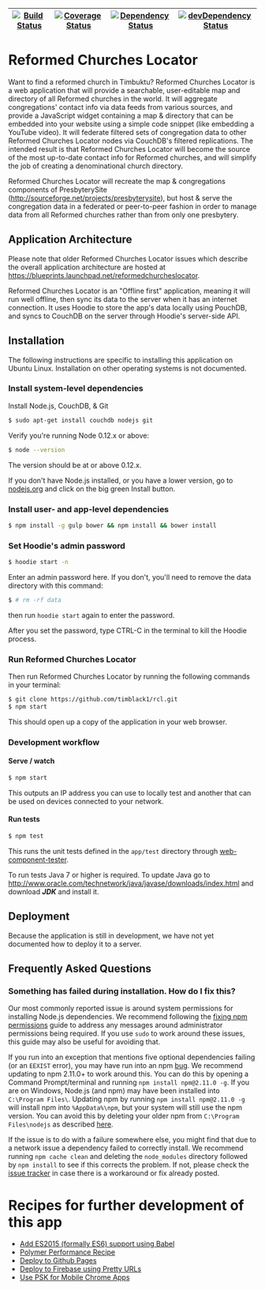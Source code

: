 | [![Build Status](https://travis-ci.org/timblack1/rcl.svg?branch=master)](https://travis-ci.org/timblack1/rcl) | [![Coverage Status](https://coveralls.io/repos/timblack1/rcl/badge.svg?branch=master&service=github)](https://coveralls.io/github/timblack1/rcl?branch=master) | [![Dependency Status](https://david-dm.org/timblack1/rcl.svg)](https://david-dm.org/timblack1/rcl/master) | [![devDependency Status](https://david-dm.org/timblack1/rcl/master/dev-status.svg)](https://david-dm.org/timblack1/rcl/master#info=devDependencies) |
| --- | --- | --- | --- |
# Reformed Churches Locator

Want to find a reformed church in Timbuktu?  Reformed Churches Locator is a web application 
that will provide a searchable, user-editable map and directory of all Reformed churches in 
the world. It will aggregate congregations' contact info via data feeds from various 
sources, and provide a JavaScript widget containing a map & directory that can be embedded 
into your website using a simple code snippet (like embedding a YouTube video). It will 
federate filtered sets of congregation data to other Reformed Churches Locator nodes via 
CouchDB's filtered replications.  The intended result is that Reformed Churches Locator will 
become the source of the most up-to-date contact info for Reformed churches, and will 
simplify the job of creating a denominational church directory.

Reformed Churches Locator will recreate the map & congregations components of PresbyterySite 
(http://sourceforge.net/projects/presbyterysite), but host & serve the congregation data in a 
federated or peer-to-peer fashion in order to manage data from all Reformed churches rather 
than from only one presbytery.

## Application Architecture

Please note that older Reformed Churches Locator issues which describe the overall application 
architecture are hosted at https://blueprints.launchpad.net/reformedchurcheslocator.

Reformed Churches Locator is an "Offline first" application, meaning it will run well offline, 
then sync its data to the server when it has an internet connection.  It uses Hoodie to store
the app's data locally using PouchDB, and syncs to CouchDB on the server through Hoodie's 
server-side API.

## Installation

The following instructions are specific to installing this application on Ubuntu Linux.  Installation
on other operating systems is not documented.

### Install system-level dependencies

Install Node.js, CouchDB, & Git

```bash
$ sudo apt-get install couchdb nodejs git
```

Verify you're running Node 0.12.x or above:

```bash
$ node --version
```

The version should be at or above 0.12.x.

If you don't have Node.js installed, or you have a lower version, go to [nodejs.org](https://nodejs.org)
and click on the big green Install button.

### Install user- and app-level dependencies

```bash
$ npm install -g gulp bower && npm install && bower install
```

### Set Hoodie's admin password

```bash
$ hoodie start -n
```

Enter an admin password here.  If you don't, you'll need to remove the data directory with this command:
```bash
$ # rm -rf data
```
then run `hoodie start` again to enter the password.

After you set the password, type CTRL-C in the terminal to kill the Hoodie process.

### Run Reformed Churches Locator

Then run Reformed Churches Locator by running the following commands in your terminal:

```bash
$ git clone https://github.com/timblack1/rcl.git
$ npm start
```

This should open up a copy of the application in your web browser.

### Development workflow

#### Serve / watch

```bash
$ npm start
```

This outputs an IP address you can use to locally test and another that can be used on devices 
connected to your network.

#### Run tests

```bash
$ npm test
```

This runs the unit tests defined in the `app/test` directory through 
[web-component-tester](https://github.com/Polymer/web-component-tester).

To run tests Java 7 or higher is required. To update Java go to 
http://www.oracle.com/technetwork/java/javase/downloads/index.html and download ***JDK*** and 
install it.

## Deployment

Because the application is still in development, we have not yet documented how to deploy it to a server.

## Frequently Asked Questions

### Something has failed during installation. How do I fix this?

Our most commonly reported issue is around system permissions for installing Node.js dependencies.
We recommend following the 
[fixing npm permissions](https://github.com/sindresorhus/guides/blob/master/npm-global-without-sudo.md)
guide to address any messages around administrator permissions being required. If you use `sudo`
to work around these issues, this guide may also be useful for avoiding that.

If you run into an exception that mentions five optional dependencies failing (or an `EEXIST` error), you
may have run into an npm [bug](https://github.com/npm/npm/issues/6309). We recommend updating to npm 2.11.0+
to work around this. You can do this by opening a Command Prompt/terminal and running 
`npm install npm@2.11.0 -g`. If you are on Windows, Node.js (and npm) may have been installed into 
`C:\Program Files\`. Updating npm by running `npm install npm@2.11.0 -g` will install npm into `%AppData%\npm`, 
but your system will still use the npm version. You can avoid this by deleting your older npm from 
`C:\Program Files\nodejs` as described [here](https://github.com/npm/npm/issues/6309#issuecomment-67549380).

If the issue is to do with a failure somewhere else, you might find that due to a network issue
a dependency failed to correctly install. We recommend running `npm cache clean` and deleting the 
`node_modules` directory followed by `npm install` to see if this corrects the problem. If not, please check 
the [issue tracker](https://github.com/PolymerElements/polymer-starter-kit/issues) in case there is a 
workaround or fix already posted.

# Recipes for further development of this app

* [Add ES2015 (formally ES6) support using Babel](add-es2015-support-babel.md)
* [Polymer Performance Recipe](polymer-perf.md)
* [Deploy to Github Pages](deploy-to-github-pages.md)
* [Deploy to Firebase using Pretty URLs](deploy-to-firebase-pretty-urls.md)
* [Use PSK for Mobile Chrome Apps](mobile-chrome-apps.md)
